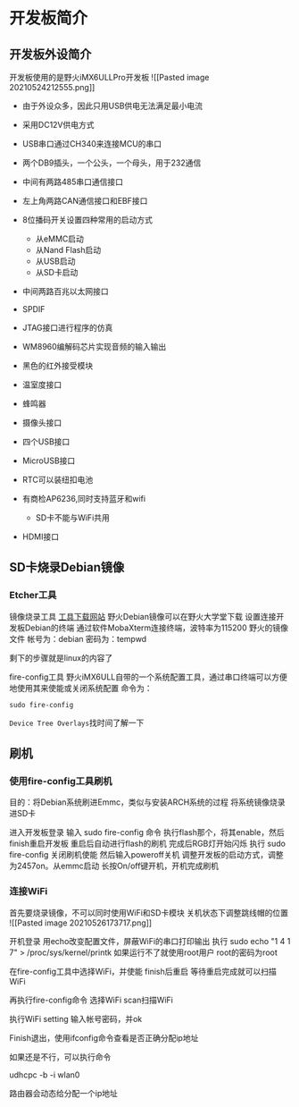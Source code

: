 # 开发板简介
## 开发板外设简介
开发板使用的是野火iMX6ULLPro开发板
![[Pasted image 20210524212555.png]]
+ 由于外设众多，因此只用USB供电无法满足最小电流
+ 采用DC12V供电方式
+ USB串口通过CH340来连接MCU的串口
+ 两个DB9插头，一个公头，一个母头，用于232通信
+ 中间有两路485串口通信接口
+ 左上角两路CAN通信接口和EBF接口
+ 8位播码开关设置四种常用的启动方式
	+  从eMMC启动
	+  从Nand Flash启动
	+  从USB启动
	+  从SD卡启动
+ 中间两路百兆以太网接口
+ SPDIF
+ JTAG接口进行程序的仿真
+ WM8960编解码芯片实现音频的输入输出
+ 黑色的红外接受模块
+ 温室度接口
+ 蜂鸣器
+ 摄像头接口
+ 四个USB接口
+ MicroUSB接口
+ RTC可以装纽扣电池
+ 有商检AP6236,同时支持蓝牙和wifi
	+ SD卡不能与WiFi共用

+ HDMI接口

## SD卡烧录Debian镜像
### Etcher工具
镜像烧录工具
[工具下载网站](https://www.balena.io/etcher/)
野火Debian镜像可以在野火大学堂下载
设置连接开发板Debian的终端
通过软件MobaXterm连接终端，波特率为115200
野火的镜像文件
帐号为：debian
密码为：tempwd

剩下的步骤就是linux的内容了

fire-config工具
野火iMX6ULL自带的一个系统配置工具，通过串口终端可以方便地使用其来使能或关闭系统配置
命令为：
```shell
sudo fire-config
```
`Device Tree Overlays`找时间了解一下


## 刷机
### 使用fire-config工具刷机
目的：将Debian系统刷进Emmc，类似与安装ARCH系统的过程
将系统镜像烧录进SD卡

进入开发板登录
输入
sudo fire-config
命令
执行flash那个，将其enable，然后finish重启开发板
重启后自动进行flash的刷机
完成后RGB灯开始闪烁
执行
sudo fire-config
关闭刷机使能
然后输入poweroff关机
调整开发板的启动方式，调整为2457on。从emmc启动
长按On/off键开机，开机完成刷机


### 连接WiFi
首先要烧录镜像，不可以同时使用WiFi和SD卡模块
关机状态下调整跳线帽的位置
![[Pasted image 20210526173717.png]]

开机登录
用echo改变配置文件，屏蔽WiFi的串口打印输出
执行
sudo echo "1 4 1 7" > /proc/sys/kernel/printk
如果运行不了就使用root用户
root的密码为root

在fire-config工具中选择WiFi，并使能
finish后重启
等待重启完成就可以扫描WiFi

再执行fire-config命令
选择WiFi scan扫描WiFi

执行WiFi setting
输入帐号密码，并ok

Finish退出，使用ifconfig命令查看是否正确分配ip地址

如果还是不行，可以执行命令

udhcpc -b -i wlan0

路由器会动态给分配一个ip地址



